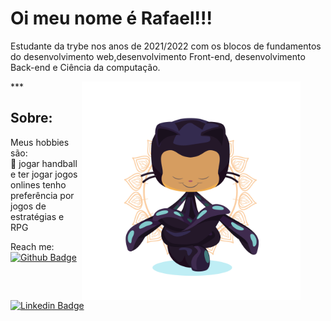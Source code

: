 <h1>Oi meu nome é Rafael!!!</h1>

<p>Estudante da trybe nos anos de 2021/2022 com os blocos de fundamentos do desenvolvimento web,desenvolvimento Front-end, desenvolvimento Back-end e Ciência da computação.</p>
<figure>
<img align="right" src="yogitocat.png" width=350px />
</figure>
***
<h2>Sobre:</h2>
<p>Meus hobbies são:</br> 🤾 jogar handball e ter jogar jogos onlines tenho preferência por jogos de estratégias e RPG</p>

Reach me: <br/>
[![Github Badge](https://img.shields.io/badge/-Github-000?style=flat-square&logo=Github&logoColor=white&link=https://github.com)](https://github.com/Oieusouopi) <br/>
[![Linkedin Badge](https://img.shields.io/badge/-LinkedIn-blue?style=flat-square&logo=Linkedin&logoColor=white&link=https://www.linkedin.com/in/)](https://www.linkedin.com/in/rafael-santos-a84a35200/)
